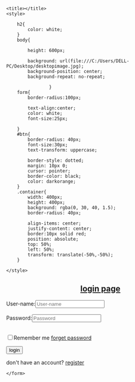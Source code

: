 <!DOCTYPE html>
<html>
<head>
	<meta charset="utf-8">
	<meta name="viewport" content="width=device-width, initial-scale=1">

	<title></title>
	<style>
		
		h2{
			color: white;
		}
		body{
			
			height: 600px;
			
			background: url(file:///C:/Users/DELL-PC/Desktop/desktopimage.jpg);
			background-position: center;
			background-repeat: no-repeat;

					}
		form{
			border-radius:100px;
			
			text-align:center;
			color: white;
			font-size:25px;
			
		}
		#btn{
			border-radius: 40px;
			font-size:30px;
			text-transform: uppercase;
			
			border-style: dotted;
			margin: 10px 0;
			cursor: pointer;
			border-color: black;
			color: darkorange;
		}
		.container{
			width: 400px;
			height: 400px;
			background: rgba(0, 30, 40, 1.5);
			border-radius: 40px;
			
			align-items: center;
			justify-content: center;
			border:10px solid red;
			position: absolute;
			top: 50%;
			left: 50%;
			transform: translate(-50%,-50%);
		}

	</style>
</head>
<body>
	<div class="container">
	<h2 align="center"><u>login page</u></h2>
	<form>
		User-name:<input type="text" name="r" placeholder="User-name"><br><br>
		Password:<input type="password" name="l" placeholder="Password"><br><br>
		<p><input type="checkbox">Remember me
			<a href="file:///C:/Users/DELL-PC/Desktop/w3css/reconformation.html?s=rw3t44&b=rw3t44">forget password</a></p>
				<input id="btn" type="submit" value="login">
				<p>don't have an  account?
					<a  href="#">register</a></p>


	</form>
</div>
</body>
</html>
